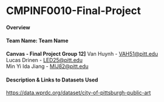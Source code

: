 # CMPINF0010-Final-Project
#### Overview


#### Team Name: Team Name 
**Canvas - Final Project Group 12]**
Van Huynh - VAH51@pitt.edu  
Lucas Drinen - LED25@pitt.edu  
Min Yi Ida Jiang - MIJ82@pitt.edu  

#### Description & Links to Datasets Used

https://data.wprdc.org/dataset/city-of-pittsburgh-public-art
